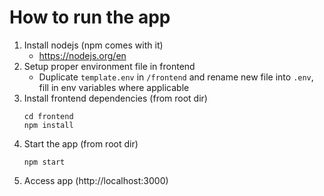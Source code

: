 # How to run the app
1. Install nodejs (npm comes with it)
    - https://nodejs.org/en
2. Setup proper environment file in frontend
    - Duplicate `template.env` in `/frontend` and rename new file into `.env`, fill in env variables where applicable
3. Install frontend dependencies (from root dir)
    ```
    cd frontend
    npm install
    ```
4. Start the app (from root dir)
    ```
    npm start
    ```
5. Access app (http://localhost:3000)